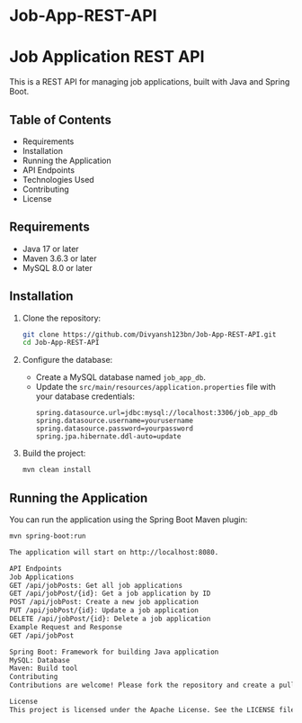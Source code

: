 # Job-App-REST-API
# Job Application REST API

This is a REST API for managing job applications, built with Java and Spring Boot.

## Table of Contents
- Requirements
- Installation
- Running the Application
- API Endpoints
- Technologies Used
- Contributing
- License

## Requirements
- Java 17 or later
- Maven 3.6.3 or later
- MySQL 8.0 or later

## Installation
1. Clone the repository:
    ```bash
    git clone https://github.com/Divyansh123bn/Job-App-REST-API.git
    cd Job-App-REST-API
    ```

2. Configure the database:
    - Create a MySQL database named `job_app_db`.
    - Update the `src/main/resources/application.properties` file with your database credentials:
      ```properties
      spring.datasource.url=jdbc:mysql://localhost:3306/job_app_db
      spring.datasource.username=yourusername
      spring.datasource.password=yourpassword
      spring.jpa.hibernate.ddl-auto=update
      ```

3. Build the project:
    ```bash
    mvn clean install
    ```

## Running the Application
You can run the application using the Spring Boot Maven plugin:
```bash
mvn spring-boot:run

The application will start on http://localhost:8080.

API Endpoints
Job Applications
GET /api/jobPosts: Get all job applications
GET /api/jobPost/{id}: Get a job application by ID
POST /api/jobPost: Create a new job application
PUT /api/jobPost/{id}: Update a job application
DELETE /api/jobPost/{id}: Delete a job application
Example Request and Response
GET /api/jobPost

Spring Boot: Framework for building Java application
MySQL: Database
Maven: Build tool
Contributing
Contributions are welcome! Please fork the repository and create a pull request.

License
This project is licensed under the Apache License. See the LICENSE file for details.
